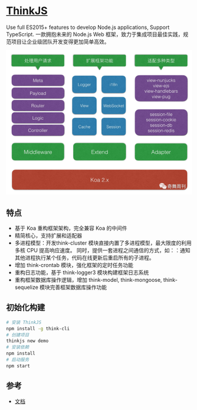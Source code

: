 # [ThinkJS](https://github.com/thinkjs/thinkjs)

Use full ES2015+ features to develop Node.js applications, Support TypeScript. 一款拥抱未来的 Node.js Web 框架，致力于集成项目最佳实践，规范项目让企业级团队开发变得更加简单高效。

![架构图](../_static/_thinkjs-struct.jpeg)

## 特点

* 基于 Koa 重构框架架构，完全兼容 Koa 的中间件
* 精简核心，支持扩展和适配器
* 多进程模型：开发think-cluster 模块直接内置了多进程模型，最大限度的利用多核 CPU 提高响应速度。 同时，提供一套进程之间通信的方式，如：：通知其他进程执行某个任务，代码在线更新后重启所有的子进程。
* 增加 think-crontab 模块，强化框架的定时任务功能
* 重构日志功能，基于 think-logger3 模块构建框架日志系统
* 重构框架数据库操作逻辑，增加 think-model, think-mongoose, think-sequelize 模块完善框架数据库操作功能

## 初始化构建

```sh
# 安装 ThinkJS
npm install -g think-cli
# 创建项目
thinkjs new demo
# 安装依赖
npm install
# 启动服务
npm start
```

## 参考

* [文档](https://thinkjs.org/doc/index.html)
